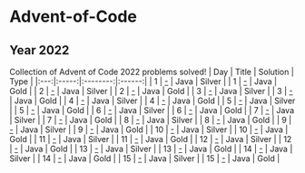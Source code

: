 # Advent-of-Code
## Year 2022
Collection of Advent of Code 2022 problems solved!
| Day | Title | Solution |  Type  |
|:---:|:-----:|:--------:|:------:|
| 1   | <a href="https://github.com/JanPinol/Advent-of-Code/2022/Day1Silver.java">-</a>     | Java     | Silver |
| 1   | <a href="https://github.com/JanPinol/Advent-of-Code/2022/Day1Gold.java">-</a>     | Java     | Gold   |
| 2   | <a href="https://github.com/JanPinol/Advent-of-Code/2022/Day2Silver.java">-</a>     | Java     | Silver |
| 2   | <a href="https://github.com/JanPinol/Advent-of-Code/2022/Day2Gold.java">-</a>     | Java     | Gold   |
| 3   | <a href="https://github.com/JanPinol/Advent-of-Code/2022/Day3Silver.java">-</a>     | Java     | Silver |
| 3   | <a href="https://github.com/JanPinol/Advent-of-Code/2022/Day3Gold.java">-</a>     | Java     | Gold   |
| 4   | <a href="https://github.com/JanPinol/Advent-of-Code/2022/Day4Gold.java">-</a>     | Java     | Silver |
| 4   | <a href="https://github.com/JanPinol/Advent-of-Code/2022/Day4Gold.java">-</a>     | Java     | Gold   |
| 5   | <a href="https://github.com/JanPinol/Advent-of-Code/2022/Day5Silver.java">-</a>     | Java     | Silver |
| 5   | <a href="https://github.com/JanPinol/Advent-of-Code/2022/Day5Gold.java">-</a>     | Java     | Gold   |
| 6   | <a href="https://github.com/JanPinol/Advent-of-Code/2022/Day6Silver.java">-</a>     | Java     | Silver |
| 6   | <a href="https://github.com/JanPinol/Advent-of-Code/2022/Day6Gold.java">-</a>     | Java     | Gold   |
| 7   | <a href="https://github.com/JanPinol/Advent-of-Code/2022/Day7Silver.java">-</a>      | Java     | Silver |
| 7   | <a href="https://github.com/JanPinol/Advent-of-Code/2022/Day7Gold.java">-</a>      | Java     | Gold   |
| 8   | <a href="https://github.com/JanPinol/Advent-of-Code/2022/Day8Silver.java">-</a>      | Java     | Silver   |
| 8   | <a href="https://github.com/JanPinol/Advent-of-Code/2022/Day8Gold.java">-</a>      | Java     | Gold   |
| 9   | <a href="https://github.com/JanPinol/Advent-of-Code/2022/Day9Silver.java">-</a>      | Java     | Silver   |
| 9   | <a href="https://github.com/JanPinol/Advent-of-Code/2022/Day9Gold.java">-</a>      | Java     | Gold   |
| 10   | <a href="https://github.com/JanPinol/Advent-of-Code/2022/Day10Silver.java">-</a>      | Java     | Silver   |
| 10   | <a href="https://github.com/JanPinol/Advent-of-Code/2022/Day10Gold.java">-</a>      | Java     | Gold   |
| 11   | <a href="https://github.com/JanPinol/Advent-of-Code/2022/Day11Silver.java">-</a>      | Java     | Silver   |
| 11   | <a href="https://github.com/JanPinol/Advent-of-Code/2022/Day11Gold.java">-</a>      | Java     | Gold   |
| 12   | <a href="https://github.com/JanPinol/Advent-of-Code/2022/Day12Silver.java">-</a>      | Java     | Silver   |
| 12   | <a href="https://github.com/JanPinol/Advent-of-Code/2022/Day12Gold.java">-</a>      | Java     | Gold   |
| 13   | <a href="https://github.com/JanPinol/Advent-of-Code/2022/Day13Silver.java">-</a>      | Java     | Silver   |
| 13   | <a href="https://github.com/JanPinol/Advent-of-Code/2022/Day13Gold.java">-</a>      | Java     | Gold   |
| 14   | <a href="https://github.com/JanPinol/Advent-of-Code/2022/Day14Silver.java">-</a>      | Java     | Silver   |
| 14   | <a href="https://github.com/JanPinol/Advent-of-Code/2022/Day14Gold.java">-</a>      | Java     | Gold   |
| 15   | <a href="https://github.com/JanPinol/Advent-of-Code/2022/Day15Silver.java">-</a>      | Java     | Silver   |
| 15   | <a href="https://github.com/JanPinol/Advent-of-Code/2022/Day15Gold.java">-</a>      | Java     | Gold   |
